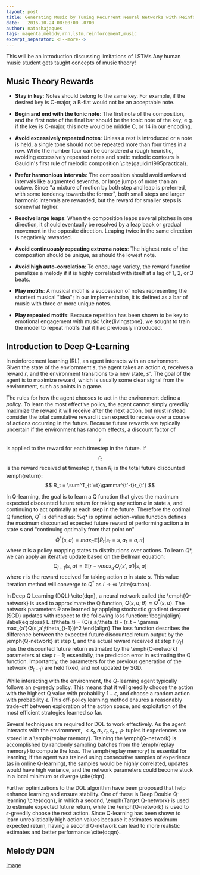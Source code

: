 ```yaml
---
layout: post
title: Generating Music by Tuning Recurrent Neural Networks with Reinforcement Learning
date:   2016-10-24 08:00:00 -0700
author: natashajaques
tags: magenta,melody,rnn,lstm,reinforcement,music
excerpt_separator: <!--more-->
---
```



This will be an introduction discussing limitations of LSTMs
Any human music student gets taught concepts of music theory!

Music Theory Rewards
--------------------

* **Stay in key**: Notes should belong to the same key. For example, if the desired key is C-major, a B-flat would not be an acceptable note. 

* **Begin and end with the tonic note**: The first note of the composition, and the first note of the final bar should be the tonic note of the key; e.g. if the key is C-major, this note would be middle C, or 14 in our encoding. 

* **Avoid excessively repeated notes**: Unless a rest is introduced or a note is held, a single tone should not be repeated more than four times in a row. While the number four can be considered a rough heuristic, avoiding excessively repeated notes and static melodic contours is Gauldin's first rule of melodic composition \cite{gauldin1995practical}.

* **Prefer harmonious intervals**: The composition should avoid awkward intervals like augmented sevenths, or large jumps of more than an octave. Since "a mixture of motion by both step and leap is preferred, with some tendency towards the former", both small steps and larger harmonic intervals are rewarded, but the reward for smaller steps is somewhat higher. 

*  **Resolve large leaps**: When the composition leaps several pitches in one direction, it should eventually be resolved by a leap back or gradual movement in the opposite direction. Leaping twice in the same direction is negatively rewarded. 

*  **Avoid continuously repeating extrema notes**: The highest note of the composition should be unique, as should the lowest note. 

*  **Avoid high auto-correlation**: To encourage variety, the reward function penalizes a melody if it is highly correlated with itself at a lag of 1, 2, or 3 beats. 

*  **Play motifs**: A musical motif is a succession of notes representing the shortest musical "idea"; in our implementation, it is defined as a bar of music with three or more unique notes. 

*  **Play repeated motifs**: Because repetition has been shown to be key to emotional engagement with music \cite{livingstone}, we sought to train the model to repeat motifs that it had previously introduced. 

Introduction to Deep Q-Learning
---------------------
In reinforcement learning (RL), an agent interacts with an environment. Given the state of the enviornment *s*, the agent takes an action *a*, receives a reward *r*, and the environment transitions to a new state, *s'*. The goal of the agent is to maximize reward, which is usually some clear signal from the environment, such as points in a game. 

The rules for how the agent chooses to act in the environment define a *policy*. To learn the most effective policy, the agent cannot simply greedily maximize the reward it will receive after the next action, but must instead consider the total cumulative reward it can expect to receive over a course of actions occurring in the future. Because future rewards are typically uncertain if the environment has random effects, a discount factor of $$\gamma$$ is applied to the reward for each timestep in the future. If $$r_t$$ is the reward received at timestep $t$, then $R_t$ is the total future discounted \emph{return}:
$$ R_t = \sum^T_{t'=t}\gamma^{t'-t}r_{t'} $$

In Q-learning, the goal is to learn a Q function that gives the maximum expected discounted future return for taking any action $a$ in state $s$, and continuing to act optimally at each step in the future. Therefore the optimal Q function, $Q^*$ is defined as:
%q* is optimal action-value function defines the maximum discounted expected future reward of performing action a in state s and "continuing optimally from that point on"
$$Q^*(s, a) = max_\pi \mathbb{E}[R_t|s_t = s, a_t = a, \pi]$$
where $\pi$ is a policy mapping states to distributions over actions. To learn $Q*$, we can apply an iterative update based on the Bellman equation:
$$Q_{i+1}(s, a) = \mathbb{E}[r + \gamma max_{a'}Q_i(s',a')|s,a]$$
where $r$ is the reward received for taking action $a$ in state $s$. This value iteration method will converge to $Q^*$ as $i \rightarrow \infty$ \cite{sutton}.

In Deep Q Learning (DQL) \cite{dqn}, a neural network called the \emph{Q-network} is used to approximate the Q function, $Q(s, a; \theta) \approx Q^*(s, a)$. The network parameters $\theta$ are learned by applying stochastic gradient descent (SGD) updates with respect to the following loss function:
\begin{align} 
\label{eq:qloss}
L_t(\theta_t) = (Q(s,a;\theta_t) - (r_t + \gamma max_{a'}Q(s',a';\theta_{t-1}))^2
\end{align}
The loss function describes the difference between the expected future discounted return output by the \emph{Q-network} at step $t$, and the actual reward received at step $t$ ($r_t$) plus the discounted future return estimated by the \emph{Q-network} parameters at step $t-1$; essentially, the prediction error in estimating the Q function. Importantly, the parameters for the previous generation of the network ($\theta_{t-1}$) are held fixed, and not updated by SGD.

While interacting with the environment, the $Q$-learning agent typically follows an $\epsilon$-greedy policy. This means that it will greedily choose the action with the highest Q value with probability $1-\epsilon$, and choose a random action with probability $\epsilon$. This off-policy learning method ensures a reasonably trade-off between exploration of the action space, and exploitation of the most efficient strategies learned so far. 

Several techniques are required for DQL to work effectively. As the agent interacts with the environment, $<s_t,a_t,r_t,s_{t+1}>$ tuples it experiences are stored in a \emph{replay memory}. Training the \emph{Q-network} is accomplished by randomly sampling batches from the \emph{replay memory} to compute the loss. The \emph{replay memory} is essential for learning; if the agent was trained using consecutive samples of experience (as in online Q-learning), the samples would be highly correlated, updates would have high variance, and the network parameters could become stuck in a local minimum or diverge \cite{dqn}. 

Further optimizations to the DQL algorithm have been proposed that help enhance learning and ensure stability. One of these is Deep Double Q-learning \cite{dqqn}, in which a second, \emph{Target Q-network} is used to estimate expected future return, while the \emph{Q-network} is used to $\epsilon$-greedily choose the next action. Since Q-learning has been shown to learn unrealistically high action values because it estimates maximum expected return, having a second Q-network can lead to more realistic estimates and better performance \cite{dqqn}.

Melody DQN
----------

[image](/assets/rl_rnn_diagram.png)

<script type="text/javascript" src="https://cdn.mathjax.org/mathjax/latest/MathJax.js?config=TeX-AMS-MML_HTMLorMML"></script>
